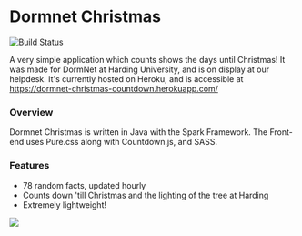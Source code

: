 # Dormnet Christmas
[![Build Status](https://travis-ci.org/ShepherdJerred/dormnet-christmas.svg?branch=master)](https://travis-ci.org/ShepherdJerred/dormnet-christmas)

A very simple application which counts shows the days until Christmas! It was made for DormNet at Harding University, and is on display at our helpdesk. It's currently hosted on Heroku, and is accessible at https://dormnet-christmas-countdown.herokuapp.com/


### Overview
Dormnet Christmas is written in Java with the Spark Framework. The Front-end uses Pure.css along with Countdown.js, and SASS.

### Features
 * 78 random facts, updated hourly
 * Counts down 'till Christmas and the lighting of the tree at Harding
 * Extremely lightweight!
 
<img src="http://i.imgur.com/kTyTPMZ.jpg">
